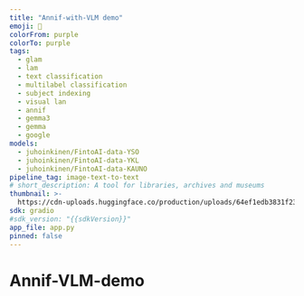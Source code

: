 ```yaml
---
title: "Annif-with-VLM demo"
emoji: 📸
colorFrom: purple
colorTo: purple
tags:
  - glam
  - lam
  - text classification
  - multilabel classification
  - subject indexing
  - visual lan
  - annif
  - gemma3
  - gemma
  - google
models:
  - juhoinkinen/FintoAI-data-YSO
  - juhoinkinen/FintoAI-data-YKL
  - juhoinkinen/FintoAI-data-KAUNO
pipeline_tag: image-text-to-text
# short_description: A tool for libraries, archives and museums
thumbnail: >-
  https://cdn-uploads.huggingface.co/production/uploads/64ef1edb3831f2349154d6bd/FnvWeiIGmDQup_FGWSkhF.png
sdk: gradio
#sdk_version: "{{sdkVersion}}"
app_file: app.py
pinned: false
---
```


# Annif-VLM-demo
